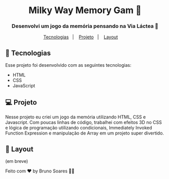 <h1 align="center">
  Milky Way Memory Gam 🧠
</h1>
<h3 align="center">
  Desenvolvi um jogo da  memória pensando na Via Láctea 💫
  </h3>

<p align="center">
  <a href="#-tecnologias">Tecnologias</a>&nbsp;&nbsp;&nbsp;|&nbsp;&nbsp;&nbsp;
  <a href="#-projeto">Projeto</a>&nbsp;&nbsp;&nbsp;|&nbsp;&nbsp;&nbsp;
  <a href="#-layout">Layout</a>&nbsp;&nbsp;&nbsp; &nbsp;&nbsp;&nbsp;
  
</p>







## 🚀 Tecnologias

Esse projeto foi desenvolvido com as seguintes tecnologias:

- HTML
- CSS
- JavaScript


## 💻 Projeto
Nesse projeto eu criei um jogo da memória utilizando HTML, CSS e Javascript. Com poucas linhas de código, trabalhei com efeitos 3D no CSS e lógica de programação utilizando condicionais, Immediately Invoked Function Expression e manipulação de Array em um projeto super divertido.

## 🔖 Layout
(em breve)

Feito com ♥ by Bruno Soares 👋🏽
